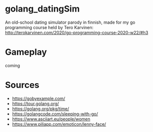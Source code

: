 # golang_datingSim
An old-school dating simulator parody in finnish, made for my go programming course held by Tero Karvinen: http://terokarvinen.com/2020/go-programming-course-2020-w22/#h3

# Gameplay
coming

# Sources
* https://gobyexample.com/
* https://tour.golang.org/
* https://golang.org/pkg/time/
* https://golangcode.com/sleeping-with-go/
* https://www.asciiart.eu/people/women
* https://www.piliapp.com/emoticon/lenny-face/
